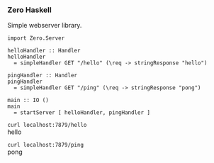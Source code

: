 ### Zero Haskell

Simple webserver library.

```
import Zero.Server

helloHandler :: Handler
helloHandler
  = simpleHandler GET "/hello" (\req -> stringResponse "hello")

pingHandler :: Handler
pingHandler
  = simpleHandler GET "/ping" (\req -> stringResponse "pong")

main :: IO ()
main
  = startServer [ helloHandler, pingHandler ]
```


`curl localhost:7879/hello`  
hello


`curl localhost:7879/ping`  
pong
